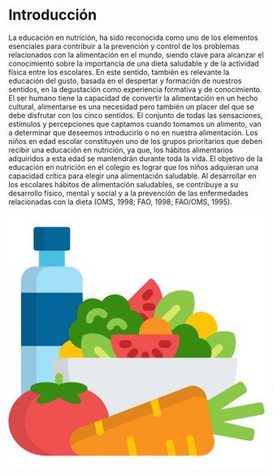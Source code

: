# Introducción

La educación en nutrición, ha sido reconocida como uno de los elementos esenciales para contribuir a la prevención y control de los problemas relacionados con la alimentación en el mundo, siendo clave para alcanzar el conocimiento sobre la importancia de una dieta saludable y de la actividad física entre los escolares. En este sentido, también es relevante la educación del gusto, basada en el despertar y formación de nuestros sentidos, en la degustación como experiencia formativa y de conocimiento. El ser humano tiene la capacidad de convertir la alimentación en un hecho cultural, alimentarse es una necesidad pero también un placer del que se debe disfrutar con los cinco sentidos. El conjunto de todas las sensaciones, estímulos y percepciones que captamos cuando tomamos un alimento, van a determinar que deseemos introducirlo o no en nuestra alimentación. Los niños en edad escolar constituyen uno de los grupos prioritarios que deben recibir una educación en nutrición, ya que, los hábitos alimentarios adquiridos a esta edad se mantendrán durante toda la vida. El objetivo de la educación en nutrición en el colegio es lograr que los niños adquieran una capacidad crítica para elegir una alimentación saludable. Al desarrollar en los escolares hábitos de alimentación saludables, se contribuye a su desarrollo físico, mental y social y a la prevención de las enfermedades relacionadas con la dieta (OMS, 1998; FAO, 1998; FAO/OMS, 1995).

![Fuente: Flaticon](img/diet.svg)